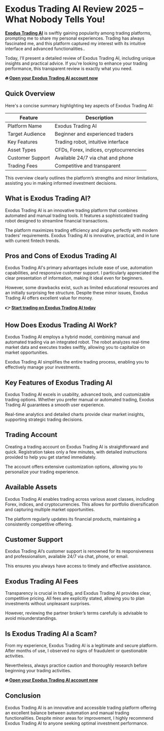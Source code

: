 
# Exodus Trading AI Review 2025 – What Nobody Tells You!

**[Exodus Trading AI](https://traderboltai.com/?language=en&n=Exodus&p=Exodus%20Trading%20AI&ref=g.baba)** is swiftly gaining popularity among trading platforms, prompting me to share my personal experiences. Trading has always fascinated me, and this platform captured my interest with its intuitive interface and advanced functionalities..

Today, I’ll present a detailed review of Exodus Trading AI, including unique insights and practical advice. If you're looking to enhance your trading performance, this transparent review is exactly what you need.

**🔥 [Open your Exodus Trading AI account now](https://traderboltai.com/?language=en&n=Exodus&p=Exodus%20Trading%20AI&ref=g.baba)**

## Quick Overview
Here's a concise summary highlighting key aspects of Exodus Trading AI:

| Feature               | Description                                          |
|-----------------------|------------------------------------------------------|
| Platform Name         | Exodus Trading AI                                    |
| Target Audience       | Beginner and experienced traders                     |
| Key Features          | Trading robot, intuitive interface                   |
| Asset Types           | CFDs, Forex, indices, cryptocurrencies               |
| Customer Support      | Available 24/7 via chat and phone                    |
| Trading Fees          | Competitive and transparent                          |

This overview clearly outlines the platform’s strengths and minor limitations, assisting you in making informed investment decisions.

## What is Exodus Trading AI?
Exodus Trading AI is an innovative trading platform that combines automated and manual trading tools. It features a sophisticated trading robot designed to streamline financial transactions.

The platform maximizes trading efficiency and aligns perfectly with modern traders' requirements. Exodus Trading AI is innovative, practical, and in tune with current fintech trends.

## Pros and Cons of Exodus Trading AI
Exodus Trading AI's primary advantages include ease of use, automation capabilities, and responsive customer support. I particularly appreciated the clear presentation of information, making it ideal even for beginners.

However, some drawbacks exist, such as limited educational resources and an initially surprising fee structure. Despite these minor issues, Exodus Trading AI offers excellent value for money.

**👉 [Start trading on Exodus Trading AI today](https://traderboltai.com/?language=en&n=Exodus&p=Exodus%20Trading%20AI&ref=g.baba)**

## How Does Exodus Trading AI Work?
Exodus Trading AI employs a hybrid model, combining manual and automated trading via an integrated robot. The robot analyzes real-time market data and executes trades swiftly, allowing you to capitalize on market opportunities.

Exodus Trading AI simplifies the entire trading process, enabling you to effectively manage your investments.

## Key Features of Exodus Trading AI
Exodus Trading AI excels in usability, advanced tools, and customizable trading options. Whether you prefer manual or automated trading, Exodus Trading AI guarantees a smooth user experience.

Real-time analytics and detailed charts provide clear market insights, supporting strategic trading decisions.

## Trading Account
Creating a trading account on Exodus Trading AI is straightforward and quick. Registration takes only a few minutes, with detailed instructions provided to help you get started immediately.

The account offers extensive customization options, allowing you to personalize your trading experience.

## Available Assets
Exodus Trading AI enables trading across various asset classes, including Forex, indices, and cryptocurrencies. This allows for portfolio diversification and capturing multiple market opportunities.

The platform regularly updates its financial products, maintaining a consistently competitive offering.

## Customer Support
Exodus Trading AI’s customer support is renowned for its responsiveness and professionalism, available 24/7 via chat, phone, or email.

This ensures you always have access to timely and effective assistance.

## Exodus Trading AI Fees
Transparency is crucial in trading, and Exodus Trading AI provides clear, competitive pricing. All fees are explicitly stated, allowing you to plan investments without unpleasant surprises.

However, reviewing the partner broker’s terms carefully is advisable to avoid misunderstandings.

## Is Exodus Trading AI a Scam?
From my experience, Exodus Trading AI is a legitimate and secure platform. After months of use, I observed no signs of fraudulent or questionable activities.

Nevertheless, always practice caution and thoroughly research before beginning your trading activities.

**🔥 [Open your Exodus Trading AI account now](https://traderboltai.com/?language=en&n=Exodus&p=Exodus%20Trading%20AI&ref=g.baba)**

## Conclusion
Exodus Trading AI is an innovative and accessible trading platform offering an excellent balance between automation and manual trading functionalities. Despite minor areas for improvement, I highly recommend Exodus Trading AI to anyone seeking optimal investment performance.
